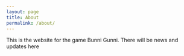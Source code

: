 ```yaml
---
layout: page
title: About
permalink: /about/
---
```


This is the website for the game Bunni Gunni. There will be news and updates here
